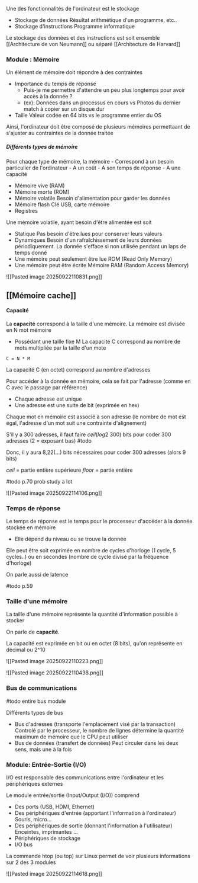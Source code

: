 Une des fonctionnalités de l'ordinateur est le stockage
-  Stockage de données
	Résultat arithmétique d'un programme, etc..
-  Stockage d'instructions
	Programme informatique

Le stockage des données et des instructions est soit ensemble
	[[Architecture de von Neumann]]
ou séparé
	[[Architecture de Harvard]]

### Module : Mémoire

Un élément de mémoire doit répondre à des contraintes
-  Importance du temps de réponse
	-  Puis-je me permettre d'attendre un peu plus longtemps pour avoir accès à la donnée ?
	-  (ex): Données dans un processus en cours vs Photos du dernier match à copier sur un disque dur
-  Taille
	Valeur codée en 64 bits vs le programme entier du OS

Ainsi, l'ordinateur doit être composé de plusieurs mémoires permettaant de s'ajuster au contraintes de la donnée traitée

##### Différents types de mémoire

Pour chaque type de mémoire, la mémoire 
	- Correspond à un besoin particulier de l'ordinateur
	- A un coût
	- A son temps de réponse
	- A une capacité

-  Mémoire vive (RAM)
-  Mémoire morte (ROM)
-  Mémoire volatile
	Besoin d'alimentation pour garder les données
-  Mémoire flash
	Clé USB, carte mémoire
-  Registres

Une mémoire volatile, ayant besoin d'être alimentée est soit
-  Statique
	Pas besoin d'être lues pour conserver leurs valeurs
-  Dynamiques
	Besoin d'un rafraîchissement de leurs données périodiquement. La donnée s'efface si non utilisée pendant un laps de temps donné
-  Une mémoire peut seulement être lue
	ROM (Read Only Memory)
-  Une mémoire peut être écrite
	Mémoire RAM (Random Access Memory)

![[Pasted image 20250922110831.png]]


## [[Mémoire cache]]


#### Capacité

La **capacité** correspond à la taille d'une mémoire. La mémoire est divisée en N mot mémoire
-  Possédant une taille fixe M
La capacité C correspond au nombre de mots multipliée par la taille d'un mote

`C = N * M`

La capacité C (en octet) correspond au nombre d'adresses

Pour accéder à la donnée en mémoire, cela se fait par l'adresse (comme en C avec le passage par référence)
-  Chaque adresse est unique
-  Une adresse est une suite de bit (exprimée en hex)

Chaque mot en mémoire est associé à son adresse (le nombre de mot est égal, l'adresse d'un mot suit une contrainte d'alignement)

S'il y a 300 adresses, il faut faire *ceil*(*log*2 300) bits pour coder 300 adresses (2 = exposant bas) #todo

Donc, il y aura 8,22(...) bits nécessaires pour coder 300 adresses (alors 9 bits)

*ceil* = partie entière supérieure
*floor* = partie entière

#todo p.70 prob study a lot

![[Pasted image 20250922114106.png]]

### Temps de réponse

Le temps de réponse est le temps pour le processeur d'accéder à la donnée stockée en mémoire
-  Elle dépend du niveau ou se trouve la donnée

Elle peut être soit exprimée en nombre de cycles d'horloge (1 cycle, 5 cycles..) ou en secondes (nombre de cycle divisé par la fréquence d'horloge)

On parle aussi de latence

#todo p.59

### Taille d'une mémoire

La taille d'une mémoire représente la quantité d'information possible à stocker

On parle de **capacité**.

La capacité est exprimée en bit ou en octet (8 bits), qu'on représente en décimal ou 2^10

![[Pasted image 20250922110223.png]]

![[Pasted image 20250922110438.png]]

### Bus de communications

#todo entire bus module

Différents types de bus
-  Bus d'adresses (transporte l'emplacement visé par la transaction)
	Controlé par le processeur, le nombre de lignes détermine la quantité maximum de mémoire que le CPU peut utiliser
-  Bus de données (transfert de données)
	Peut circuler dans les deux sens, mais une à la fois

### Module: Entrée-Sortie (I/O)

I/O est responsable des communications entre l'ordinateur et les périphériques externes

Le module entrée/sortie (Input/Output (I/O)) comprend
-  Des ports (USB, HDMI, Ethernet)
-  Des périphériques d'entrée (apportant l'information à l'ordinateur)
	Souris, micro...
-  Des périphériques de sortie (donnant l'information à l'utilisateur)
	Enceintes, imprimantes ...
-  Périphériques de stockage
-  I/O bus

La commande htop (ou top) sur Linux permet de voir plusieurs informations sur 2 des 3 modules

![[Pasted image 20250922114618.png]]